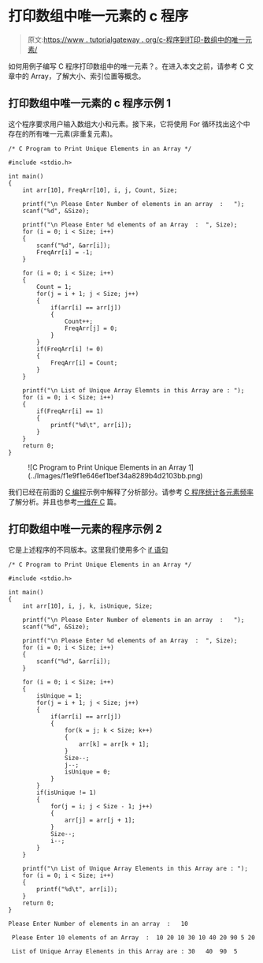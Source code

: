 # 打印数组中唯一元素的 c 程序

> 原文:[https://www . tutorialgateway . org/c-程序到打印-数组中的唯一元素/](https://www.tutorialgateway.org/c-program-to-print-unique-elements-in-an-array/)

如何用例子编写 C 程序打印数组中的唯一元素？。在进入本文之前，请参考 C 文章中的 Array，了解大小、索引位置等概念。

## 打印数组中唯一元素的 c 程序示例 1

这个程序要求用户输入数组大小和元素。接下来，它将使用 For 循环找出这个中存在的所有唯一元素(非重复元素)。

```
/* C Program to Print Unique Elements in an Array */

#include <stdio.h>

int main()
{
	int arr[10], FreqArr[10], i, j, Count, Size;

	printf("\n Please Enter Number of elements in an array  :   ");
	scanf("%d", &Size);

	printf("\n Please Enter %d elements of an Array  :  ", Size);
	for (i = 0; i < Size; i++)
	{
    	scanf("%d", &arr[i]);
    	FreqArr[i] = -1;
   	}     

	for (i = 0; i < Size; i++)
	{
		Count = 1;
		for(j = i + 1; j < Size; j++)
		{
    		if(arr[i] == arr[j])
    		{
    			Count++;
    			FreqArr[j] = 0;
    		}
    	}
    	if(FreqArr[i] != 0)
    	{
    		FreqArr[i] = Count;
		}
	}

 	printf("\n List of Unique Array Elemnts in this Array are : ");
 	for (i = 0; i < Size; i++)
  	{
  		if(FreqArr[i] == 1)
  		{
  			printf("%d\t", arr[i]);
		}		
  	}	     
 	return 0;
}
```

<figure class="wp-block-image">![C Program to Print Unique Elements in an Array 1](../Images/f1e9f1e646ef1bef34a8289b4d2103bb.png)</figure>

我们已经在前面的 [C 编程](https://www.tutorialgateway.org/c-programming/)示例中解释了分析部分。请参考 [C 程序统计各元素频率](https://www.tutorialgateway.org/c-program-to-count-frequency-of-each-element-in-an-array/)了解分析。并且也参考[一维在 C](https://www.tutorialgateway.org/array-in-c/) 篇。

## 打印数组中唯一元素的程序示例 2

它是上述程序的不同版本。这里我们使用多个 [if 语句](https://www.tutorialgateway.org/if-statement-in-c/)

```
/* C Program to Print Unique Elements in an Array */

#include <stdio.h>

int main()
{
	int arr[10], i, j, k, isUnique, Size;

	printf("\n Please Enter Number of elements in an array  :   ");
	scanf("%d", &Size);

	printf("\n Please Enter %d elements of an Array  :  ", Size);
	for (i = 0; i < Size; i++)
	{
    	scanf("%d", &arr[i]);
   	}     

	for (i = 0; i < Size; i++)
	{
		isUnique = 1;
		for(j = i + 1; j < Size; j++)
		{
    		if(arr[i] == arr[j])
    		{
    			for(k = j; k < Size; k++)
    			{
    				arr[k] = arr[k + 1];
				}
				Size--;
				j--;
				isUnique = 0;
			}
		}
		if(isUnique != 1)
		{
			for(j = i; j < Size - 1; j++)
			{
				arr[j] = arr[j + 1];
			}
			Size--;
			i--;
		}
	}

 	printf("\n List of Unique Array Elements in this Array are : ");
 	for (i = 0; i < Size; i++)
  	{
 		printf("%d\t", arr[i]);
  	}	     
 	return 0;
}
```

```
Please Enter Number of elements in an array  :   10

 Please Enter 10 elements of an Array  :  10 20 10 30 10 40 20 90 5 20

 List of Unique Array Elements in this Array are : 30	40	90	5
```